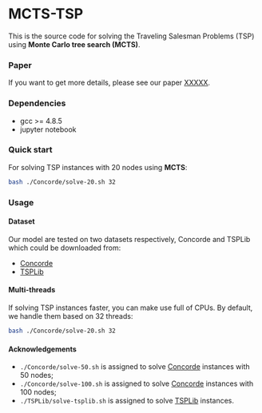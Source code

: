 # MCTS-TSP
This is the source code for solving the Traveling Salesman Problems (TSP) using **Monte Carlo tree search (MCTS)**.

### Paper
If you want to get more details, please see our paper [XXXXX](https://github.com/wouterkool/attention-learn-to-route). 

### Dependencies

* gcc >= 4.8.5
* jupyter notebook

### Quick start

For solving TSP instances with 20 nodes using **MCTS**:

```bash
bash ./Concorde/solve-20.sh 32
```

### Usage

#### Dataset

Our model are tested on two datasets respectively, Concorde and  TSPLib which could be downloaded from:

* [Concorde](https://drive.google.com/file/d/1-5W-S5e7CKsJ9uY9uVXIyxgbcZZNYBrp/view)
* [TSPLib](https://wwwproxy.iwr.uni-heidelberg.de/groups/comopt/software/TSPLIB95)

#### Multi-threads

If solving TSP instances faster, you can make use full of CPUs. By default, we handle them based on 32 threads:

```bash
bash ./Concorde/solve-20.sh 32
```

#### Acknowledgements

* `./Concorde/solve-50.sh` is assigned to solve [Concorde](https://drive.google.com/file/d/1-5W-S5e7CKsJ9uY9uVXIyxgbcZZNYBrp/view) instances with 50 nodes;
* `./Concorde/solve-100.sh` is assigned to solve [Concorde](https://drive.google.com/file/d/1-5W-S5e7CKsJ9uY9uVXIyxgbcZZNYBrp/view) instances with 100 nodes;
* `./TSPLib/solve-tsplib.sh` is assigned to solve [TSPLib](https://wwwproxy.iwr.uni-heidelberg.de/groups/comopt/software/TSPLIB95) instances.
